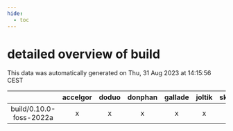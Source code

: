 ```yaml
---
hide:
  - toc
---
```


detailed overview of build
==========================


This data was automatically generated on Thu, 31 Aug 2023 at 14:15:56 CEST  

| |accelgor|doduo|donphan|gallade|joltik|skitty|swalot|victini|
| :---: | :---: | :---: | :---: | :---: | :---: | :---: | :---: | :---: |
|build/0.10.0-foss-2022a|x|x|x|x|x|x|x|x|
